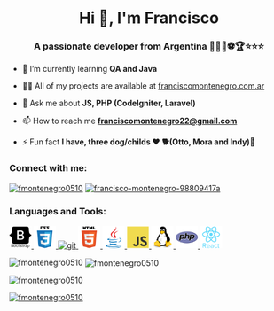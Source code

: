 <h1 align="center">Hi 👋, I'm Francisco</h1>
<h3 align="center">A passionate developer from Argentina 🧉🇦🇷⚽🏆⭐⭐⭐</h3>

- 🌱 I’m currently learning **QA and Java**

- 👨‍💻 All of my projects are available at [franciscomontenegro.com.ar](https://www.franciscomontenegro.com.ar)

- 💬 Ask me about **JS, PHP (CodeIgniter, Laravel)**

- 📫 How to reach me **franciscomontenegro22@gmail.com**

- ⚡ Fun fact **I have, three dog/childs ❤️ 🐕(Otto, Mora and Indy)🐾**

<h3 align="left">Connect with me:</h3>
<p align="left">
<a href="https://dev.to/fmontenegro0510" target="blank"><img align="center" src="https://raw.githubusercontent.com/rahuldkjain/github-profile-readme-generator/master/src/images/icons/Social/devto.svg" alt="fmontenegro0510" height="30" width="40" /></a>
<a href="https://linkedin.com/in/francisco-montenegro-98809417a" target="blank"><img align="center" src="https://raw.githubusercontent.com/rahuldkjain/github-profile-readme-generator/master/src/images/icons/Social/linked-in-alt.svg" alt="francisco-montenegro-98809417a" height="30" width="40" /></a>
</p>

<h3 align="left">Languages and Tools:</h3>
<p align="left"> <a href="https://getbootstrap.com" target="_blank" rel="noreferrer"> <img src="https://raw.githubusercontent.com/devicons/devicon/master/icons/bootstrap/bootstrap-plain-wordmark.svg" alt="bootstrap" width="40" height="40"/> </a> <a href="https://www.w3schools.com/css/" target="_blank" rel="noreferrer"> <img src="https://raw.githubusercontent.com/devicons/devicon/master/icons/css3/css3-original-wordmark.svg" alt="css3" width="40" height="40"/> </a> <a href="https://git-scm.com/" target="_blank" rel="noreferrer"> <img src="https://www.vectorlogo.zone/logos/git-scm/git-scm-icon.svg" alt="git" width="40" height="40"/> </a> <a href="https://www.w3.org/html/" target="_blank" rel="noreferrer"> <img src="https://raw.githubusercontent.com/devicons/devicon/master/icons/html5/html5-original-wordmark.svg" alt="html5" width="40" height="40"/> </a> <a href="https://www.java.com" target="_blank" rel="noreferrer"> <img src="https://raw.githubusercontent.com/devicons/devicon/master/icons/java/java-original.svg" alt="java" width="40" height="40"/> </a> <a href="https://developer.mozilla.org/en-US/docs/Web/JavaScript" target="_blank" rel="noreferrer"> <img src="https://raw.githubusercontent.com/devicons/devicon/master/icons/javascript/javascript-original.svg" alt="javascript" width="40" height="40"/> </a> <a href="https://www.linux.org/" target="_blank" rel="noreferrer"> <img src="https://raw.githubusercontent.com/devicons/devicon/master/icons/linux/linux-original.svg" alt="linux" width="40" height="40"/> </a> <a href="https://www.php.net" target="_blank" rel="noreferrer"> <img src="https://raw.githubusercontent.com/devicons/devicon/master/icons/php/php-original.svg" alt="php" width="40" height="40"/> </a> <a href="https://reactjs.org/" target="_blank" rel="noreferrer"> <img src="https://raw.githubusercontent.com/devicons/devicon/master/icons/react/react-original-wordmark.svg" alt="react" width="40" height="40"/> </a> </p>

<p><img align="left" src="https://github-readme-stats.vercel.app/api/top-langs?username=fmontenegro0510&show_icons=true&locale=en&layout=compact" alt="fmontenegro0510" /></p>
<p>&nbsp;<img align="center" src="https://github-readme-stats.vercel.app/api?username=fmontenegro0510&show_icons=true&locale=en" alt="fmontenegro0510" /></p>
<p align="left"> <img src="https://komarev.com/ghpvc/?username=fmontenegro0510&label=Profile%20views&color=0e75b6&style=flat" alt="fmontenegro0510" /> </p>
<p align="left"> <a href="https://github.com/ryo-ma/github-profile-trophy"><img src="https://github-profile-trophy.vercel.app/?username=fmontenegro0510" alt="fmontenegro0510" /></a> </p>
